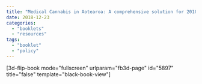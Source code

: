```yaml
---
title: "Medical Cannabis in Aotearoa: A comprehensive solution for 2018 and beyond."
date: 2018-12-23
categories: 
  - "booklets"
  - "resources"
tags: 
  - "booklet"
  - "policy"
---
```


\[3d-flip-book mode="fullscreen" urlparam="fb3d-page" id="5897" title="false" template="black-book-view"\]
